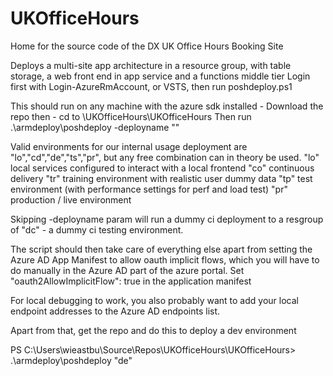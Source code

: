 # UKOfficeHours
Home for the source code of the DX UK Office Hours Booking Site

Deploys a multi-site app architecture in a resource group, with table storage, a web front end in app service and a functions middle tier
Login first with Login-AzureRmAccount, or VSTS, then run poshdeploy.ps1

This should run on any machine with the azure sdk installed - 
Download the repo then - 
cd to <Repo>\UKOfficeHours\UKOfficeHours
Then run .\armdeploy\poshdeploy -deployname "<two letter environment code>"

Valid environments for our internal usage deployment are "lo","cd","de","ts","pr", but any free combination can in theory be used.
"lo" local services configured to interact with a local frontend
"co" continuous delivery
"tr" training environment with realistic user dummy data
"tp" test environment (with performance settings for perf and load test)
"pr" production / live environment

Skipping -deployname param will run a dummy ci deployment to a resgroup of "dc" - a dummy ci testing environment.

The script should then take care of everything else apart from setting the Azure AD App Manifest to allow oauth implicit flows, which you will have to do manually in the Azure AD part of the azure portal. Set "oauth2AllowImplicitFlow": true in the application manifest

For local debugging to work, you also probably want to add your local endpoint addresses to the Azure AD endpoints list.

Apart from that, get the repo and do this to deploy a dev environment

PS C:\Users\wieastbu\Source\Repos\UKOfficeHours\UKOfficeHours> .\armdeploy\poshdeploy "de" 

